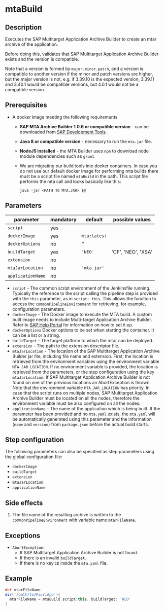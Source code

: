 # mtaBuild

## Description

Executes the SAP Multitarget Application Archive Builder to create an mtar archive of the application.

Before doing this, validates that SAP Multitarget Application Archive Builder exists and the version is compatible.

Note that a version is formed by `major.minor.patch`, and a version is compatible to another version if the minor and patch versions are higher, but the major version is not, e.g. if 3.39.10 is the expected version, 3.39.11 and 3.40.1 would be compatible versions, but 4.0.1 would not be a compatible version.

## Prerequisites

* A docker image meeting the following requirements
  * **SAP MTA Archive Builder 1.0.6 or compatible version** - can be downloaded from [SAP Development Tools](https://tools.hana.ondemand.com/#cloud).
  * **Java 8 or compatible version** - necessary to run the `mta.jar` file.
  * **NodeJS installed** - the MTA Builder uses `npm` to download node module dependencies such as `grunt`.
  * We are migrating our build tools into docker containers. In case you do not use our default docker image for performing mta builds there must
    be a script file named `mtaBuild` in the path. This script file performs the mta call and looks basically like this:

    ```
    java -jar <PATH TO MTA.JAR> $@
    ```

## Parameters

| parameter        | mandatory | default                                                | possible values    |
| -----------------|-----------|--------------------------------------------------------|--------------------|
| `script`         | yes       |                                                        |                    |
| `dockerImage`    | yes       | `mta:latest`                                           |                    |
| `dockerOptions`  | no        | ''                                                     |                    |
| `buildTarget`    | yes       | `'NEO'`                                                | 'CF', 'NEO', 'XSA' |
| `extension`    | no       |                                                            |                    |
| `mtaJarLocation` | no        | `'mta.jar'`                                        |                    |
| `applicationName`| no        |                                                        |                    |

* `script` - The common script environment of the Jenkinsfile running. Typically the reference to the script calling the pipeline step is provided with the `this` parameter, as in `script: this`. This allows the function to access the [`commonPipelineEnvironment`](commonPipelineEnvironment.md) for retrieving, for example, configuration parameters.
* `dockerImage` - The Docker image to execute the MTA build.
  A custom built image needs to include Multi-target Application Archive Builder.
  Refer to [SAP Help Portal](https://help.sap.com/viewer/58746c584026430a890170ac4d87d03b/Cloud/en-US/ba7dd5a47b7a4858a652d15f9673c28d.html) for information on how to set it up.
* `dockerOptions` Docker options to be set when starting the container. It can be a list or a string.
* `buildTarget` - The target platform to which the mtar can be deployed.
* `extension` - The path to the extension descriptor file.
* `mtaJarLocation` - The location of the SAP Multitarget Application Archive Builder jar file, including file name and extension. First, the location is retrieved from the environment variables using the environment variable `MTA_JAR_LOCATION`. If no environment variable is provided, the location is retrieved from the parameters, or the step configuration using the key `mtaJarLocation`. If SAP Multitarget Application Archive Builder is not found on one of the previous locations an AbortException is thrown.
  Note that the environment variable `MTA_JAR_LOCATION` has priority. In case that the script runs on multiple nodes, SAP Multitarget Application Archive Builder must be located on all the nodes, therefore the environment variable must be also configured on all the nodes.
* `applicationName` - The name of the application which is being built. If the parameter has been provided and no `mta.yaml` exists, the `mta.yaml` will be automatically generated using this parameter and the information (`name` and `version`) from `package.json` before the actual build starts.

## Step configuration

The following parameters can also be specified as step parameters using the global configuration file:

* `dockerImage`
* `buildTarget`
* `extension`
* `mtaJarLocation`
* `applicationName`

## Side effects

1. The file name of the resulting archive is written to the `commonPipelineEnvironment` with variable name `mtarFileName`.

## Exceptions

* `AbortException`:
  * If SAP Multitarget Application Archive Builder is not found.
  * If there is an invalid `buildTarget`.
  * If there is no key `ID` inside the `mta.yaml` file.

## Example

```groovy
def mtarFileName
dir('/path/to/FioriApp'){
  mtarFileName = mtaBuild script:this, buildTarget: 'NEO'
}
```
